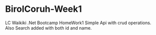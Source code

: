 # BirolCoruh-Week1
LC Waikiki .Net Bootcamp HomeWork1 Simple Api with crud operations. Also Search added with both id and name. 
